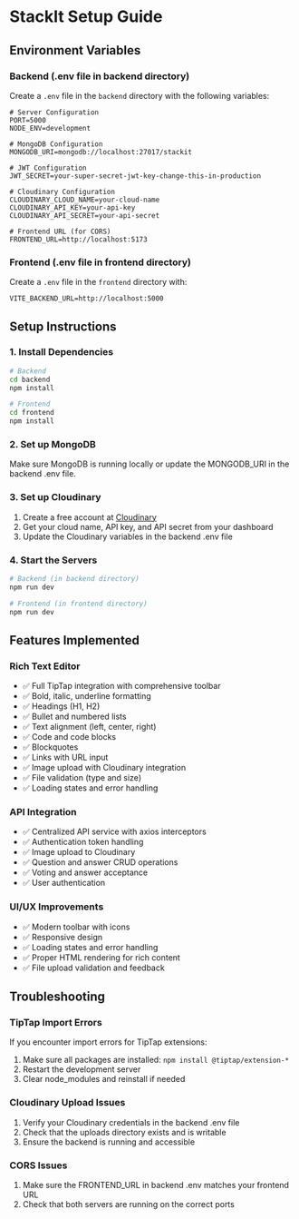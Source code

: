 # StackIt Setup Guide

## Environment Variables

### Backend (.env file in backend directory)

Create a `.env` file in the `backend` directory with the following variables:

```env
# Server Configuration
PORT=5000
NODE_ENV=development

# MongoDB Configuration
MONGODB_URI=mongodb://localhost:27017/stackit

# JWT Configuration
JWT_SECRET=your-super-secret-jwt-key-change-this-in-production

# Cloudinary Configuration
CLOUDINARY_CLOUD_NAME=your-cloud-name
CLOUDINARY_API_KEY=your-api-key
CLOUDINARY_API_SECRET=your-api-secret

# Frontend URL (for CORS)
FRONTEND_URL=http://localhost:5173
```

### Frontend (.env file in frontend directory)

Create a `.env` file in the `frontend` directory with:

```env
VITE_BACKEND_URL=http://localhost:5000
```

## Setup Instructions

### 1. Install Dependencies

```bash
# Backend
cd backend
npm install

# Frontend
cd frontend
npm install
```

### 2. Set up MongoDB

Make sure MongoDB is running locally or update the MONGODB_URI in the backend .env file.

### 3. Set up Cloudinary

1. Create a free account at [Cloudinary](https://cloudinary.com/)
2. Get your cloud name, API key, and API secret from your dashboard
3. Update the Cloudinary variables in the backend .env file

### 4. Start the Servers

```bash
# Backend (in backend directory)
npm run dev

# Frontend (in frontend directory)
npm run dev
```

## Features Implemented

### Rich Text Editor
- ✅ Full TipTap integration with comprehensive toolbar
- ✅ Bold, italic, underline formatting
- ✅ Headings (H1, H2)
- ✅ Bullet and numbered lists
- ✅ Text alignment (left, center, right)
- ✅ Code and code blocks
- ✅ Blockquotes
- ✅ Links with URL input
- ✅ Image upload with Cloudinary integration
- ✅ File validation (type and size)
- ✅ Loading states and error handling

### API Integration
- ✅ Centralized API service with axios interceptors
- ✅ Authentication token handling
- ✅ Image upload to Cloudinary
- ✅ Question and answer CRUD operations
- ✅ Voting and answer acceptance
- ✅ User authentication

### UI/UX Improvements
- ✅ Modern toolbar with icons
- ✅ Responsive design
- ✅ Loading states and error handling
- ✅ Proper HTML rendering for rich content
- ✅ File upload validation and feedback

## Troubleshooting

### TipTap Import Errors
If you encounter import errors for TipTap extensions:
1. Make sure all packages are installed: `npm install @tiptap/extension-*`
2. Restart the development server
3. Clear node_modules and reinstall if needed

### Cloudinary Upload Issues
1. Verify your Cloudinary credentials in the backend .env file
2. Check that the uploads directory exists and is writable
3. Ensure the backend is running and accessible

### CORS Issues
1. Make sure the FRONTEND_URL in backend .env matches your frontend URL
2. Check that both servers are running on the correct ports 